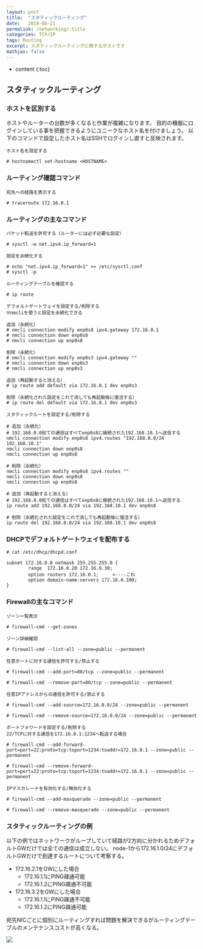 ```yaml
---
layout: post
title:  "スタティックルーティング"
date:   2018-08-21
permalink: /networking/:title
categories: TCP/IP
tags: Routing
excerpt: スタティックルーティングに関するポストです
mathjax: false
---
```

 
* content
{:toc}

## スタティックルーティング

### ホストを区別する

ホストやルーターの台数が多くなると作業が複雑になります。
目的の機器にログインしている事を把握できるようにユニークなホスト名を付けましょう。
以下のコマンドで設定したホスト名はSSHでログインし直すと反映されます。

```
ホスト名を設定する

# hostnamectl set-hostname <HOSTNAME>
```

### ルーティング確認コマンド

```
宛先への経路を表示する

# traceroute 172.16.0.1
```

### ルーティングの主なコマンド

```
パケット転送を許可する（ルーターには必ず必要な設定）

# sysctl -w net.ipv4.ip_forward=1

設定を永続化する

# echo "net.ipv4.ip_forward=1" >> /etc/sysctl.conf
# sysctl -p
```


```
ルーティングテーブルを確認する

# ip route
```

```
デフォルトゲートウェイを設定する/削除する
※nmcliを使うと設定を永続化できる

追加（永続化）
# nmcli connection modify enp0s8 ipv4.gateway 172.16.0.1
# nmcli connection down enp0s8
# nmcli connection up enp0s8

削除（永続化）
# nmcli connection modify enp0s3 ipv4.gateway ""
# nmcli connection down enp0s3
# nmcli connection up enp0s3

追加（再起動すると消える）
# ip route add default via 172.16.0.1 dev enp0s3

削除（永続化された設定をこれで消しても再起動後に復活する）
# ip route del default via 172.16.0.1 dev enp0s3

```

```
スタティックルートを設定する/削除する

# 追加（永続化）
# 192.168.0.0宛ての通信はすべてenp0s8に接続された192.168.10.1へ送信する
nmcli connection modify enp0s8 ipv4.routes "192.168.0.0/24 192.168.10.1"
nmcli connection down enp0s8
nmcli connection up enp0s8

# 削除（永続化）
nmcli connection modify enp0s8 ipv4.routes ""
nmcli connection down enp0s8
nmcli connection up enp0s8

# 追加（再起動すると消える）
# 192.168.0.0宛ての通信はすべてenp0s8に接続された192.168.10.1へ送信する
ip route add 192.168.0.0/24 via 192.168.10.1 dev enp0s8

# 削除（永続化された設定をこれで消しても再起動後に復活する）
ip route del 192.168.0.0/24 via 192.168.10.1 dev enp0s8
```

### DHCPでデフォルトゲートウェイを配布する

```
# cat /etc/dhcp/dhcpd.conf

subnet 172.16.0.0 netmask 255.255.255.0 {
        range  172.16.0.20 172.16.0.30;
        option routers 172.16.0.1;     <----これ
        option domain-name-servers 172.16.0.100;
}
```

### Firewallの主なコマンド

```
ゾーン一覧表示

# firewall-cmd --get-zones
```

```
ゾーン詳細確認

# firewall-cmd --list-all --zone=public --permanent
```

```
任意ポートに対する通信を許可する/禁止する

# firewall-cmd --add-port=80/tcp --zone=public --permanent

# firewall-cmd --remove-port=80/tcp --zone=public --permanent
```

```
任意IPアドレスからの通信を許可する/禁止する

# firewall-cmd --add-source=172.16.0.0/24 --zone=public --permanent

# firewall-cmd --remove-source=172.16.0.0/24 --zone=public --permanent
```

```
ポートフォワードを設定する/削除する
22/TCPに対する通信を172.16.0.1:1234へ転送する場合

# firewall-cmd --add-forward-port=port=22:proto=tcp:toport=1234:toaddr=172.16.0.1 --zone=public --permanent

# firewall-cmd --remove-forward-port=port=22:proto=tcp:toport=1234:toaddr=172.16.0.1 --zone=public --permanent
```

```
IPマスカレードを有効化する/無効化する

# firewall-cmd --add-masquerade --zone=public --permanent

# firewall-cmd --remove-masquerade --zone=public --permanent
```

### スタティックルーティングの例

以下の例ではネットワークがループしていて経路が2方向に分かれるためデフォルトGWだけでは全ての通信は成立しない。
node-1から172.16.1.0/24にデフォルトGWだけで到達するルートについて考察する。

  - 172.16.2.1をGWにした場合
    - 172.16.1.1にPING疎通可能
    - 172.16.1.2にPING疎通不可能
  - 172.16.3.2をGWにした場合
    - 172.16.1.1にPING疎通不可能
    - 172.16.1.2にPING疎通可能

宛先NICごとに個別にルーティングすれば問題を解決できるがルーティングテーブルのメンテナンスコストが高くなる。

![]({{site.baseurl}}/images/static_route.png)
